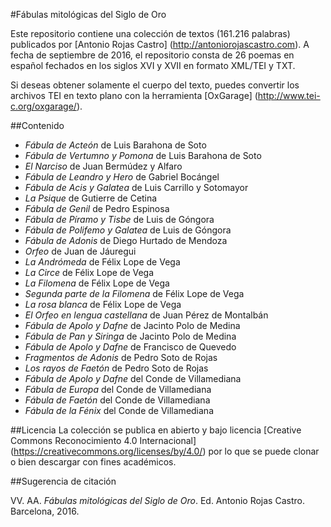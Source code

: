 
#Fábulas mitológicas del Siglo de Oro

Este repositorio contiene una colección de textos (161.216 palabras) publicados por [Antonio Rojas Castro] (http://antoniorojascastro.com). A fecha de septiembre de 2016, el repositorio consta de 26 poemas en español fechados en los siglos XVI y XVII en formato XML/TEI y TXT. 

Si deseas obtener solamente el cuerpo del texto, puedes convertir los archivos TEI en texto plano con la herramienta [OxGarage] (http://www.tei-c.org/oxgarage/).

##Contenido

* *Fábula de Acteón* de Luis Barahona de Soto
* *Fábula de Vertumno y Pomona* de Luis Barahona de Soto
* *El Narciso* de Juan Bermúdez y Alfaro
* *Fábula de Leandro y Hero* de Gabriel Bocángel
* *Fábula de Acis y Galatea* de Luis Carrillo y Sotomayor
* *La Psique* de Gutierre de Cetina
* *Fábula de Genil* de Pedro Espinosa
* *Fábula de Píramo y Tisbe* de Luis de Góngora
* *Fábula de Polifemo y Galatea* de Luis de Góngora
* *Fábula de Adonis* de Diego Hurtado de Mendoza
* *Orfeo* de Juan de Jáuregui
* *La Andrómeda* de Félix Lope de Vega
* *La Circe* de Félix Lope de Vega
* *La Filomena* de Félix Lope de Vega
* *Segunda parte de la Filomena* de Félix Lope de Vega
* *La rosa blanca* de Félix Lope de Vega
* *El Orfeo en lengua castellana* de Juan Pérez de Montalbán
* *Fábula de Apolo y Dafne* de Jacinto Polo de Medina
* *Fábula de Pan y Siringa* de Jacinto Polo de Medina
* *Fábula de Apolo y Dafne* de Francisco de Quevedo
* *Fragmentos de Adonis* de Pedro Soto de Rojas
* *Los rayos de Faetón* de Pedro Soto de Rojas
* *Fábula de Apolo y Dafne* del Conde de Villamediana
* *Fábula de Europa* del Conde de Villamediana
* *Fábula de Faetón* del Conde de Villamediana
* *Fábula de la Fénix* del Conde de Villamediana

##Licencia
La colección se publica en abierto y bajo licencia [Creative Commons Reconocimiento 4.0 Internacional] (https://creativecommons.org/licenses/by/4.0/) por lo que se puede clonar o bien descargar con fines académicos. 

##Sugerencia de citación

VV. AA. *Fábulas mitológicas del Siglo de Oro*. Ed. Antonio Rojas Castro. Barcelona, 2016. 
